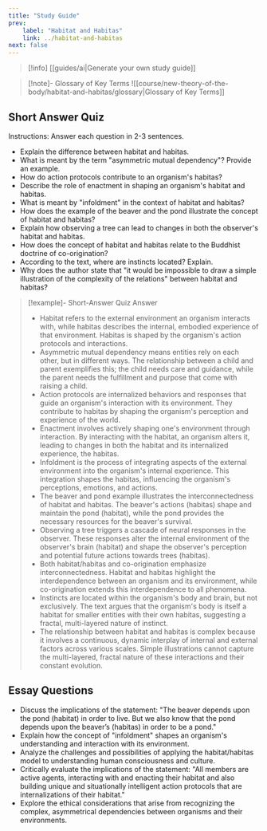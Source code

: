 ```yaml
---
title: "Study Guide"
prev:
    label: "Habitat and Habitas"
    link: ../habitat-and-habitas
next: false
---
```


> [!info] [[guides/ai|Generate your own study guide]]

> [!note]- Glossary of Key Terms
> ![[course/new-theory-of-the-body/habitat-and-habitas/glossary|Glossary of Key Terms]]

## Short Answer Quiz

Instructions: Answer each question in 2-3 sentences.

- Explain the difference between habitat and habitas.
- What is meant by the term "asymmetric mutual dependency"? Provide an example.
- How do action protocols contribute to an organism's habitas?
- Describe the role of enactment in shaping an organism's habitat and habitas.
- What is meant by "infoldment" in the context of habitat and habitas?
- How does the example of the beaver and the pond illustrate the concept of habitat and habitas?
- Explain how observing a tree can lead to changes in both the observer's habitat and habitas.
- How does the concept of habitat and habitas relate to the Buddhist doctrine of co-origination?
- According to the text, where are instincts located? Explain.
- Why does the author state that "it would be impossible to draw a simple illustration of the complexity of the relations" between habitat and habitas?

> [!example]- Short-Answer Quiz Answer
> - Habitat refers to the external environment an organism interacts with, while habitas describes the internal, embodied experience of that environment. Habitas is shaped by the organism's action protocols and interactions.
> - Asymmetric mutual dependency means entities rely on each other, but in different ways. The relationship between a child and parent exemplifies this; the child needs care and guidance, while the parent needs the fulfillment and purpose that come with raising a child.
> - Action protocols are internalized behaviors and responses that guide an organism's interaction with its environment. They contribute to habitas by shaping the organism's perception and experience of the world.
> - Enactment involves actively shaping one's environment through interaction. By interacting with the habitat, an organism alters it, leading to changes in both the habitat and its internalized experience, the habitas.
> - Infoldment is the process of integrating aspects of the external environment into the organism's internal experience. This integration shapes the habitas, influencing the organism's perceptions, emotions, and actions.
> - The beaver and pond example illustrates the interconnectedness of habitat and habitas. The beaver's actions (habitas) shape and maintain the pond (habitat), while the pond provides the necessary resources for the beaver's survival.
> - Observing a tree triggers a cascade of neural responses in the observer. These responses alter the internal environment of the observer's brain (habitat) and shape the observer's perception and potential future actions towards trees (habitas).
> - Both habitat/habitas and co-origination emphasize interconnectedness. Habitat and habitas highlight the interdependence between an organism and its environment, while co-origination extends this interdependence to all phenomena.
> - Instincts are located within the organism's body and brain, but not exclusively. The text argues that the organism's body is itself a habitat for smaller entities with their own habitas, suggesting a fractal, multi-layered nature of instinct.
> - The relationship between habitat and habitas is complex because it involves a continuous, dynamic interplay of internal and external factors across various scales. Simple illustrations cannot capture the multi-layered, fractal nature of these interactions and their constant evolution.

## Essay Questions

- Discuss the implications of the statement: "The beaver depends upon the pond (habitat) in order to live. But we also know that the pond depends upon the beaver’s (habitas) in order to be a pond."
- Explain how the concept of "infoldment" shapes an organism's understanding and interaction with its environment.
- Analyze the challenges and possibilities of applying the habitat/habitas model to understanding human consciousness and culture.
- Critically evaluate the implications of the statement: "All members are active agents, interacting with and enacting their habitat and also building unique and situationally intelligent action protocols that are internalizations of their habitat."
- Explore the ethical considerations that arise from recognizing the complex, asymmetrical dependencies between organisms and their environments.
